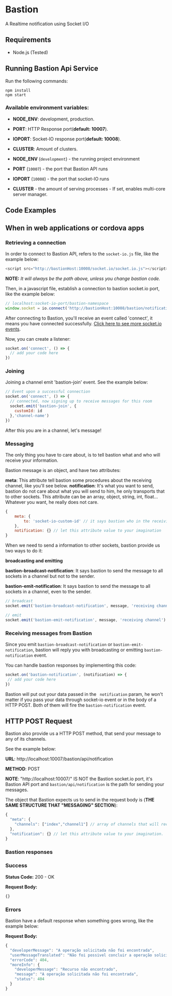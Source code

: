 # Bastion
A Realtime notification using Socket I/O

## Requirements

* Node.js (Tested)

## Running Bastion Api Service

Run the following commands:

    npm install
    npm start

### Available environment variables:

* **NODE_ENV**: development, production.
* **PORT**: HTTP Response port(**default: 10007**).
* **IOPORT**: Socket-IO response port(**default: 10008**).
* **CLUSTER**: Amount of clusters.

* **NODE_ENV** (`development`) - the running project environment
* **PORT** (`10007`) - the port that Bastion API runs
* **IOPORT** (`10008`) - the port that socket-IO runs
* **CLUSTER** - the amount of serving processes - If set, enables multi-core server manager.

## Code Examples

## When in web applications or cordova apps

### Retrieving a connection
In order to connect to Bastion API, refers to the `socket-io.js` file, like the example below:

``` javascript
<script src="http://bastionHost:10008/socket.io/socket.io.js"></script>
```
**NOTE:** *It will always be the path above, unless you change bastion code.*

Then, in a javascript file, establish a connection to bastion socket.io port, like the example below:

``` javascript
// localhost:socket-io-port/bastion-namespace
window.socket = io.connect('http://bastionHost:10008/bastion/notification')
```

After connecting to Bastion, you'll receive an event called 'connect', it means you have connected successfully. [Click here to see more socket.io events](http://stackoverflow.com/questions/24224287/list-of-socket-io-events).

Now, you can create a listener:

``` javascript
socket.on('connect', () => {
  // add your code here
})
```

### Joining

Joining a channel emit 'bastion-join' event. See the example below:

``` javascript
// Event upon a successful connection
socket.on('connect', () => {
  // connected, now signing up to receive messages for this room
  socket.emit('bastion-join', {
    customId: id
  },'channel-name')
})
```

After this you are in a channel, let's message!

### Messaging

The only thing you have to care about, is to tell bastion what and who will receive your information.

Bastion message is an object, and have two attributes:

**meta**: This attribute tell bastion some procedures about the receiving channel, like you'll see below.
**notification**: It's what you want to send, bastion do not care about what you will send to him, he only transports that to other sockets.
This attribute can be an array, object, string, int, float... Whatever you want, he really does not care.

``` javascript
{
    meta: {
        to: 'socket-io-custom-id' // it says bastion who in the receiving channel that will take the notification attribute value
    },
    notification: {} // let this attribute value to your imagination
}
```

When we need to send a information to other sockets, bastion provide us two ways to do it:

**broadcasting and emitting**

**bastion-broadcast-notification**: It says bastion to send the message to all sockets in a channel but not to the sender.

**bastion-emit-notification**: It says bastion to send the message to all sockets in a channel, even to the sender.

``` javascript
// broadcast
socket.emit('bastion-broadcast-notification', message, 'receiving channel')

// emit
socket.emit('bastion-emit-notification', message, 'receiving channel')
```

### Receiving messages from Bastion
Since you emit ``` bastion-broadcast-notification ``` or ``` bastion-emit-notification ```, bastion will reply you with broadcasting or emitting ```bastion-notification``` event.

You can handle bastion responses by implementing this code:

 ``` javascript
socket.on('bastion-notification', (notification) => {
  // add your code here
})
 ```

Bastion will put out your data passed in the ``` notification``` param, he won't matter if you pass your data through socket-io event or in the body of a HTTP POST.
Both of them will fire the ```bastion-notification``` event.

## HTTP POST Request
Bastion also provide us a HTTP POST method, that send your message to any of its channels.

See the example below:

**URL**: http://localhost:10007/bastion/api/notification

**METHOD**: POST

**NOTE**: "http://localhost:10007/" IS NOT the Bastion socket.io port, it's Bastion API port and `bastion/api/notification` is the path for sending your messages.

The object that Bastion expects us to send in the request body is (**THE SAME STRUCTURE THAT "MESSAGING" SECTION**):

``` javascript
{
  "meta": {
    "channels": ["index","channel1"] // array of channels that will receive your message.
  },
  "notification": {} // let this attribute value to your imagination.
}
```

### Bastion responses

### Success
**Status Code:** 200 - OK

**Request Body:**

``` javascript
{}
```

### Errors
Bastion have a default response when something goes wrong, like the example below:

**Request Body:**

``` javascript
{
  "developerMessage": "A operação solicitada não foi encontrada",
  "userMessageTranslated": "Não foi possivel concluir a operação solicitada",
  "errorCode": 404,
  "moreInfo": {
    "developerMessage": "Recurso não encontrado",
    "message": "A operação solicitada não foi encontrada",
    "status": 404
  }
}
```
